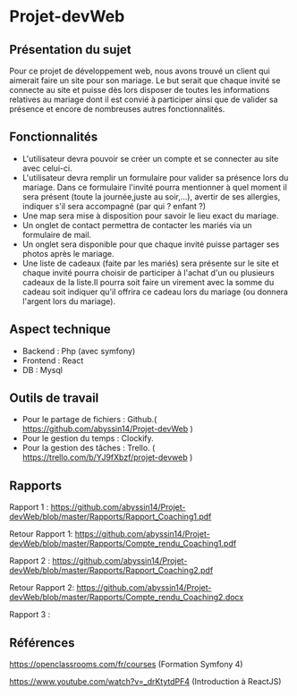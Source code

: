 # Projet-devWeb

## Présentation du sujet
Pour ce projet de développement web, nous avons trouvé un client qui aimerait faire un site pour son mariage. Le but serait que chaque invité se connecte au site et puisse dès lors disposer de toutes les informations relatives au mariage dont il est convié à participer ainsi que de valider sa présence et encore de nombreuses autres fonctionnalités.

 ## Fonctionnalités
 - L'utilisateur devra pouvoir se créer un compte et se connecter au site avec celui-ci.
 - L'utilisateur devra remplir un formulaire pour valider sa présence lors du mariage. Dans ce formulaire l'invité pourra mentionner à quel moment il sera présent (toute la journée,juste au soir,...), avertir de ses allergies, indiquer s'il sera accompagné (par qui ? enfant ?)
 - Une map sera mise à disposition pour savoir le lieu exact du mariage.
 - Un onglet de contact permettra de contacter les mariés via un formulaire de mail.
 - Un onglet sera disponible pour que chaque invité puisse partager ses photos après le mariage.
 - Une liste de cadeaux (faite par les mariés) sera présente sur le site et chaque invité pourra choisir de participer à l'achat d'un ou      plusieurs cadeaux de la liste.Il pourra soit faire un virement avec la somme du cadeau soit indiquer qu'il offrira ce cadeau lors du        mariage (ou donnera l'argent lors du mariage).
  
  ## Aspect technique
  - Backend : Php (avec symfony)
  - Frontend : React
  - DB : Mysql
  
  ## Outils de travail
  - Pour le partage de fichiers : Github.( https://github.com/abyssin14/Projet-devWeb )
  - Pour le gestion du temps : Clockify.
  - Pour la gestion des tâches : Trello. ( https://trello.com/b/YJ9fXbzf/projet-devweb )
  
  ## Rapports 
   Rapport 1 : https://github.com/abyssin14/Projet-devWeb/blob/master/Rapports/Rapport_Coaching1.pdf 
   
   Retour Rapport 1: https://github.com/abyssin14/Projet-devWeb/blob/master/Rapports/Compte_rendu_Coaching1.pdf
   
   Rapport 2 : https://github.com/abyssin14/Projet-devWeb/blob/master/Rapports/Rapport_Coaching2.pdf
   
   Retour Rapport 2: https://github.com/abyssin14/Projet-devWeb/blob/master/Rapports/Compte_rendu_Coaching2.docx
   
   Rapport 3 : 
   
   
   ## Références
   https://openclassrooms.com/fr/courses (Formation Symfony 4)
   
   https://www.youtube.com/watch?v=_drKtytdPF4 (Introduction à ReactJS)
   
